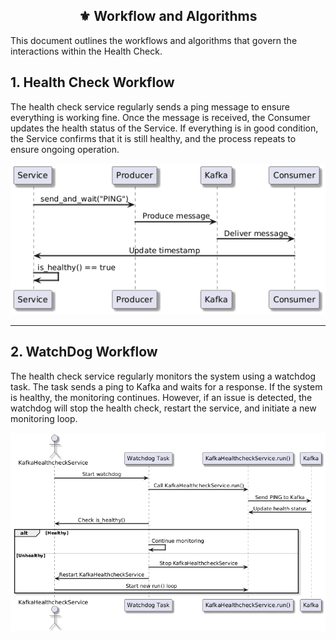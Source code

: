 
<div align="center">
<h2>⚜️ Workflow and Algorithms</h2>
</div>

This document outlines the workflows and algorithms that govern the interactions within the Health Check.

## 1. Health Check Workflow

The health check service regularly sends a ping message to ensure everything is working fine. Once the message is received, the Consumer updates the health status of the Service. If everything is in good condition, the Service confirms that it is still healthy, and the process repeats to ensure ongoing operation.

![Health Check Workflow](Diagrams/Images/HealthCheckSequenceDiagram.png)

---

## 2. WatchDog Workflow

The health check service regularly monitors the system using a watchdog task. The task sends a ping to Kafka and waits for a response. If the system is healthy, the monitoring continues. However, if an issue is detected, the watchdog will stop the health check, restart the service, and initiate a new monitoring loop.

![WatchDog Workflow](Diagrams/Images/WatchdogSequenceDiagram.png)